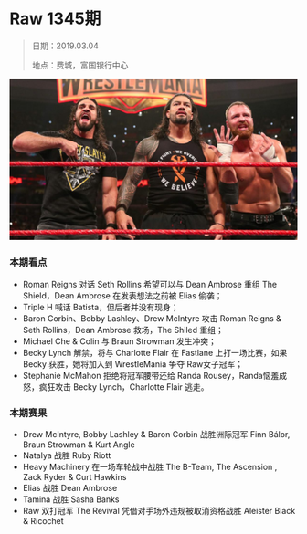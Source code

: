 # Raw 1345期

> 日期：2019.03.04
>
> 地点：费城，富国银行中心

![](head.jpg)

### 本期看点

- Roman Reigns 对话 Seth Rollins 希望可以与 Dean Ambrose 重组 The Shield，Dean Ambrose 在发表想法之前被 Elias 偷袭；
- Triple H 喊话 Batista，但后者并没有现身；
- Baron Corbin、Bobby Lashley、Drew McIntyre 攻击 Roman Reigns & Seth Rollins，Dean Ambrose 救场，The Shiled 重组；
- Michael Che & Colin 与 Braun Strowman 发生冲突；
- Becky Lynch 解禁，将与 Charlotte Flair 在 Fastlane 上打一场比赛，如果 Becky 获胜，她将加入到 WrestleMania 争夺 Raw女子冠军；
- Stephanie McMahon 拒绝将冠军腰带还给 Randa Rousey，Randa恼羞成怒，疯狂攻击 Becky Lynch，Charlotte Flair 逃走。

### 本期赛果

- Drew McIntyre, Bobby Lashley & Baron Corbin 战胜洲际冠军 Finn Bálor, Braun Strowman & Kurt Angle
- Natalya 战胜 Ruby Riott
- Heavy Machinery 在一场车轮战中战胜 The B-Team, The Ascension , Zack Ryder & Curt Hawkins
- Elias 战胜 Dean Ambrose
- Tamina 战胜 Sasha Banks
- Raw 双打冠军 The Revival 凭借对手场外违规被取消资格战胜 Aleister Black & Ricochet